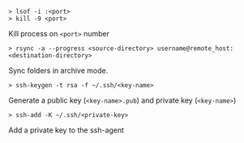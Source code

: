 ~~~
> lsof -i :<port>
> kill -9 <port>
~~~
Kill process on `<port>` number

~~~
> rsync -a --progress <source-directory> username@remote_host:<destination-directory>
~~~
Sync folders in archive mode.

~~~
> ssh-keygen -t rsa -f ~/.ssh/<key-name>
~~~
Generate a public key (`<key-name>.pub`) and private key (`<key-name>`)

~~~
> ssh-add -K ~/.ssh/<private-key>
~~~
Add a private key to the ssh-agent
